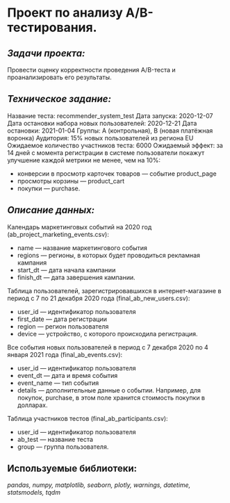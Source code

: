 # Проект по анализу А/B-тестирования.

## ***Задачи проекта:*** 

Провести оценку корректности проведения A/B-теста и проанализировать его результаты.

## ***Техническое задание:***

Название теста: recommender_system_test
Дата запуска: 2020-12-07
Дата остановки набора новых пользователей: 2020-12-21
Дата остановки: 2021-01-04
Группы: А (контрольная), B (новая платёжная воронка)
Аудитория: 15% новых пользователей из региона EU
Ожидаемое количество участников теста: 6000
Ожидаемый эффект: за 14 дней с момента регистрации в системе пользователи покажут улучшение каждой метрики не менее, чем на 10%:

* конверсии в просмотр карточек товаров — событие product_page
* просмотры корзины — product_cart
* покупки — purchase.

## ***Описание данных:***

Календарь маркетинговых событий на 2020 год (ab_project_marketing_events.csv):

* name — название маркетингового события
* regions — регионы, в которых будет проводиться рекламная кампания
* start_dt — дата начала кампании
* finish_dt — дата завершения кампании.

Таблица пользователей, зарегистрировавшихся в интернет-магазине в период с 7 по 21 декабря 2020 года (final_ab_new_users.csv):

* user_id — идентификатор пользователя
* first_date — дата регистрации
* region — регион пользователя
* device — устройство, с которого происходила регистрация.

Все события новых пользователей в период с 7 декабря 2020 по 4 января 2021 года (final_ab_events.csv):

* user_id — идентификатор пользователя
* event_dt — дата и время события
* event_name — тип события
* details — дополнительные данные о событии. Например, для покупок, purchase, в этом поле хранится стоимость покупки в долларах.

Таблица участников тестов (final_ab_participants.csv):

* user_id — идентификатор пользователя
* ab_test — название теста
* group — группа пользователя.

## **Используемые библиотеки:**
*pandas, numpy, matplotlib, seaborn, plotly, warnings, datetime, statsmodels, tqdm*
